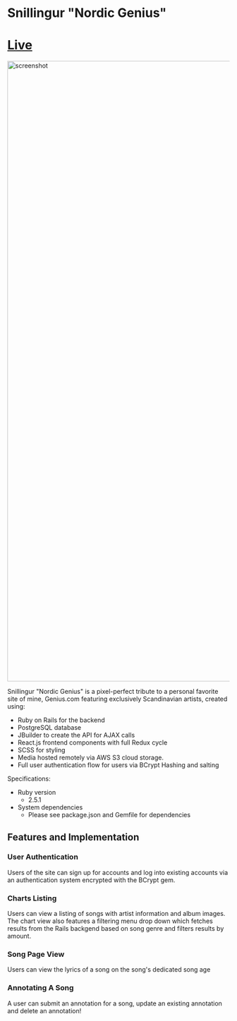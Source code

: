 # Snillingur "Nordic Genius"

# [Live](https://snillingur.herokuapp.com/#/)

<img width="1408" alt="screenshot" src="https://user-images.githubusercontent.com/55667998/73905908-c43d6780-4855-11ea-9199-352a3f92e74d.png">

Snillingur "Nordic Genius" is a pixel-perfect tribute to a personal favorite site of mine, Genius.com featuring exclusively Scandinavian artists, created using: 

* Ruby on Rails for the backend
* PostgreSQL database
* JBuilder to create the API for AJAX calls
* React.js frontend components with full Redux cycle
* SCSS for styling
* Media hosted remotely via AWS S3 cloud storage.
* Full user authentication flow for users via BCrypt Hashing and salting

Specifications:
* Ruby version
  * 2.5.1
* System dependencies
  * Please see package.json and Gemfile for dependencies

## Features and Implementation

### User Authentication
Users of the site can sign up for accounts and log into existing accounts via an authentication system encrypted with the BCrypt gem.

### Charts Listing
Users can view a listing of songs with artist information and album images. The chart view also features a filtering menu drop down which fetches results from the Rails backgend based on song genre and filters results by amount. 

### Song Page View
Users can view the lyrics of a song on the song's dedicated song age

### Annotating A Song
A user can submit an annotation for a song, update an existing annotation and delete an annotation!
